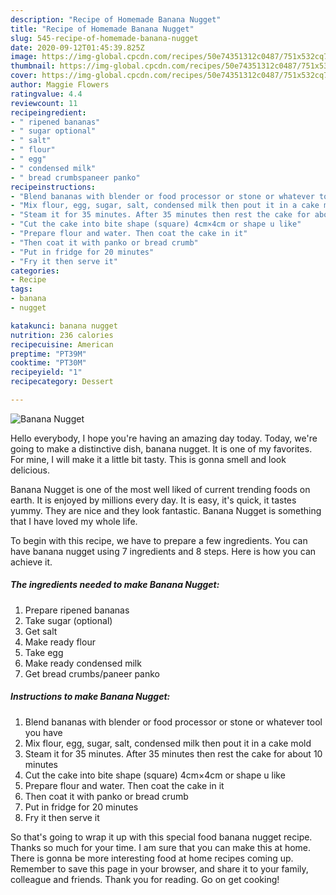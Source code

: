 ```yaml
---
description: "Recipe of Homemade Banana Nugget"
title: "Recipe of Homemade Banana Nugget"
slug: 545-recipe-of-homemade-banana-nugget
date: 2020-09-12T01:45:39.825Z
image: https://img-global.cpcdn.com/recipes/50e74351312c0487/751x532cq70/banana-nugget-recipe-main-photo.jpg
thumbnail: https://img-global.cpcdn.com/recipes/50e74351312c0487/751x532cq70/banana-nugget-recipe-main-photo.jpg
cover: https://img-global.cpcdn.com/recipes/50e74351312c0487/751x532cq70/banana-nugget-recipe-main-photo.jpg
author: Maggie Flowers
ratingvalue: 4.4
reviewcount: 11
recipeingredient:
- " ripened bananas"
- " sugar optional"
- " salt"
- " flour"
- " egg"
- " condensed milk"
- " bread crumbspaneer panko"
recipeinstructions:
- "Blend bananas with blender or food processor or stone or whatever tool you have"
- "Mix flour, egg, sugar, salt, condensed milk then pout it in a cake mold"
- "Steam it for 35 minutes. After 35 minutes then rest the cake for about 10 minutes"
- "Cut the cake into bite shape (square) 4cm×4cm or shape u like"
- "Prepare flour and water. Then coat the cake in it"
- "Then coat it with panko or bread crumb"
- "Put in fridge for 20 minutes"
- "Fry it then serve it"
categories:
- Recipe
tags:
- banana
- nugget

katakunci: banana nugget 
nutrition: 236 calories
recipecuisine: American
preptime: "PT39M"
cooktime: "PT30M"
recipeyield: "1"
recipecategory: Dessert

---
```



![Banana Nugget](https://img-global.cpcdn.com/recipes/50e74351312c0487/751x532cq70/banana-nugget-recipe-main-photo.jpg)

Hello everybody, I hope you're having an amazing day today. Today, we're going to make a distinctive dish, banana nugget. It is one of my favorites. For mine, I will make it a little bit tasty. This is gonna smell and look delicious.

Banana Nugget is one of the most well liked of current trending foods on earth. It is enjoyed by millions every day. It is easy, it's quick, it tastes yummy. They are nice and they look fantastic. Banana Nugget is something that I have loved my whole life.




To begin with this recipe, we have to prepare a few ingredients. You can have banana nugget using 7 ingredients and 8 steps. Here is how you can achieve it.

<!--inarticleads1-->

##### The ingredients needed to make Banana Nugget:

1. Prepare  ripened bananas
1. Take  sugar (optional)
1. Get  salt
1. Make ready  flour
1. Take  egg
1. Make ready  condensed milk
1. Get  bread crumbs/paneer panko




<!--inarticleads2-->

##### Instructions to make Banana Nugget:

1. Blend bananas with blender or food processor or stone or whatever tool you have
1. Mix flour, egg, sugar, salt, condensed milk then pout it in a cake mold
1. Steam it for 35 minutes. After 35 minutes then rest the cake for about 10 minutes
1. Cut the cake into bite shape (square) 4cm×4cm or shape u like
1. Prepare flour and water. Then coat the cake in it
1. Then coat it with panko or bread crumb
1. Put in fridge for 20 minutes
1. Fry it then serve it




So that's going to wrap it up with this special food banana nugget recipe. Thanks so much for your time. I am sure that you can make this at home. There is gonna be more interesting food at home recipes coming up. Remember to save this page in your browser, and share it to your family, colleague and friends. Thank you for reading. Go on get cooking!
